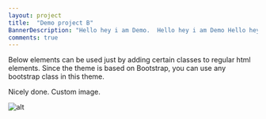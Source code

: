 ```yaml
---
layout: project
title:  "Demo project B"
BannerDescription: "Hello hey i am Demo.  Hello hey i am Demo Hello hey i am Demo Hello hey i am Demo Hello hey i am Demo Hello hey i am Demo Hello hey i am Demo Hello hey i am Demo Hello hey i am Demo Hello hey i am Demo Hello hey i am Demo."
comments: true
---
```


Below elements can be used just by adding certain classes to regular html elements. Since the theme is based on Bootstrap, you can use any bootstrap class in this theme.

Nicely done. Custom image.

![alt](./static.png)